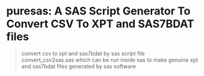 # puresas: A SAS Script Generator To Convert CSV To XPT and SAS7BDAT files

> convert csv to xpt and sas7bdat by  sas script file convert_csv2sas.sas which can be run inside sas to make genuine xpt and sas7bdat files generated by sas software

